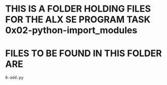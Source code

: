 # THIS IS A FOLDER HOLDING FILES FOR THE ALX SE PROGRAM TASK 0x02-python-import_modules

# FILES TO BE FOUND IN THIS FOLDER ARE

	0-add.py